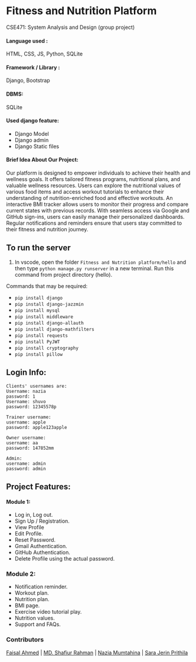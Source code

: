 # Fitness and Nutrition Platform
CSE471: System Analysis and Design (group project)

#### Language used : 
HTML, CSS, JS, Python, SQLite

#### Framework / Library : 
Django, Bootstrap

#### DBMS: 
SQLite

#### Used django feature:
*	Django Model
*	Django admin
*	Django Static files

#### Brief Idea About Our Project:
Our platform is designed to empower individuals to achieve their health and wellness goals. It offers tailored fitness programs, nutritional plans, and valuable wellness resources. Users can explore the nutritional values of various food items and access workout tutorials to enhance their understanding of nutrition-enriched food and effective workouts. An interactive BMI tracker allows users to monitor their progress and compare current states with previous records. With seamless access via Google and GitHub sign-ins, users can easily manage their personalized dashboards. Regular notifications and reminders ensure that users stay committed to their fitness and nutrition journey.



## To run the server
1. In vscode, open the folder `Fitness and Nutrition platform/hello` and then type `python manage.py runserver` in a new terminal. Run this command from project directory (hello).


Commands that may be required:


- `pip install django`
- `pip install django-jazzmin`
- `pip install mysql`
- `pip install middleware`
- `pip install django-allauth`
- `pip install django-mathfilters`
- `pip install requests`
- `pip install PyJWT`
- `pip install cryptography`
- `pip install pillow`



## Login Info:
```
Clients' usernames are:
Username: nazia
password: 1
Username: shuvo
password: 12345578p

Trainer username:
username: apple
password: apple123apple

Owner username:
username: aa
password: 147852mm

Admin:
username: admin
password: admin
```

## Project Features:
#### Module 1:
- Log in, Log out.  
- Sign Up / Registration. 
- View Profile
- Edit Profile. 
- Reset Password. 
- Gmail Authentication.  
- GitHub Authentication.  
- Delete Profile using the actual password.


### Module 2:
- Notification reminder.
- Workout plan.
- Nutrition plan.
- BMI page.
- Exercise video tutorial play.
- Nutrition values.
- Support and FAQs.



### Contributors
[Faisal Ahmed](https://github.com/FaisalAhmed21) | [MD. Shafiur Rahman](https://github.com/ShafiurShuvo) | [Nazia Mumtahina](https://github.com/NaziaMumtahina) | [Sara Jerin Prithila](https://github.com/jerinsync)
